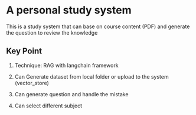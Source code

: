# A personal study system

This is a study system that can base on course content (PDF) and generate the question to review the knowledge

## Key Point

1. Technique: RAG with langchain framework

2. Can Generate dataset from local folder or upload to the system (vector_store)

3. Can generate question and handle the mistake

4. Can select different subject